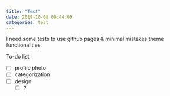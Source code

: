 ```yaml
---
title: "Test"
date: 2019-10-08 00:44:00
categories: test
---
```

I need some tests to use github pages & minimal mistakes theme functionalities.

To-do list
- [ ] profile photo
- [ ] categorization
- [ ] design
	- [ ] ?
